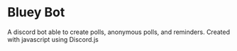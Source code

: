 # Bluey Bot

A discord bot able to create polls, anonymous polls, and reminders.
Created with javascript using Discord.js
